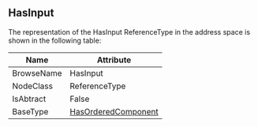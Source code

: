<!-- objecttype -->
## HasInput
The representation of the HasInput ReferenceType in the address space is shown in the following table:  

|Name|Attribute|
|---|---|
|BrowseName|HasInput|
|NodeClass|ReferenceType|
|IsAbtract|False|
|BaseType|[HasOrderedComponent](../../../Core/Part3/ReferenceTypes/HasOrderedComponent/readme.md)|

